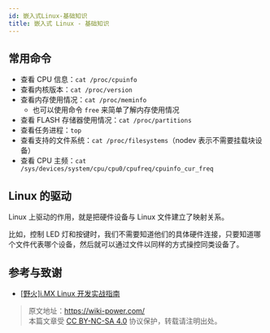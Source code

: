 ```yaml
---
id: 嵌入式Linux-基础知识
title: 嵌入式 Linux - 基础知识
---
```


## 常用命令

- 查看 CPU 信息：`cat /proc/cpuinfo`
- 查看内核版本：`cat /proc/version`
- 查看内存使用情况：`cat /proc/meminfo`
  - 也可以使用命令 `free` 来简单了解内存使用情况
- 查看 FLASH 存储器使用情况：`cat /proc/partitions`
- 查看任务进程：`top`
- 查看支持的文件系统：`cat /proc/filesystems`（nodev 表示不需要挂载块设备）
- 查看 CPU 主频：`cat /sys/devices/system/cpu/cpu0/cpufreq/cpuinfo_cur_freq`

## Linux 的驱动

Linux 上驱动的作用，就是把硬件设备与 Linux 文件建立了映射关系。

比如，控制 LED 灯和按键时，我们不需要知道他们的具体硬件连接，只要知道哪个文件代表哪个设备，然后就可以通过文件以同样的方式操控同类设备了。

## 参考与致谢

- [[野火]i.MX Linux 开发实战指南](https://doc.embedfire.com/linux/imx6/base/zh/latest/index.html)

> 原文地址：<https://wiki-power.com/>  
> 本篇文章受 [CC BY-NC-SA 4.0](https://creativecommons.org/licenses/by/4.0/deed.zh) 协议保护，转载请注明出处。
